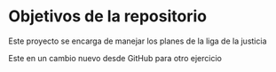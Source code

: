 # Objetivos de la repositorio

Este proyecto se encarga de manejar los planes de la liga de la justicia

Este en un cambio nuevo desde GitHub para otro ejercicio
